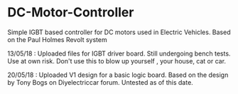 # DC-Motor-Controller
Simple IGBT based controller for DC motors used in Electric Vehicles. Based on the Paul Holmes Revolt system

13/05/18 : Uploaded files for IGBT driver board. Still undergoing bench tests. Use at own risk. Don't use this to blow up yourself , your house, cat or car.

20/05/18 : Uploaded V1 design for a basic logic board. Based on the design by Tony Bogs on Diyelectriccar forum. Untested as of this date.
